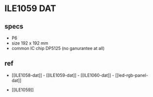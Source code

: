 

# ILE1059 DAT

## specs 
- P6
- size 192 x 192 mm
- common IC chip DP5125 (no ganurantee at all)


## ref


- [[ILE1058-dat]] - [[ILE1059-dat]] - [[ILE1060-dat]] - [[led-rgb-panel-dat]]
  
- [[ILE1059]]